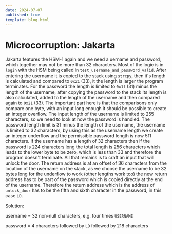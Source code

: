```yaml
---
date: 2024-07-07
published: true
template: blog.html
---
```


# Microcorruption: Jakarta

Jakarta features the HSM-1 again and we need a uername and password, which
together may not be more than 32 characters. Most of the logic is in `login`
with the HSM being called in `test_username_and_password_valid`. After entering
the username it is copied to the stack using `strcpy`, then it's length is
calculated and compared to `0x21` (33), it the length is larger the program
terminates. For the password the length is limited to `0x1f` (31) minus the
length of the username, after copying the password to the stack its length is
also calculated, added to the length of the username and then compared again to
`0x21` (33). The important part here is that the comparisons only compare one
byte, with an input long enough it should be possible to create an integer
overflow. The input length of the username is limited to 255 characters, so we
need to look at how the password is handled. The password length limit is 31
minus the length of the username, the username is limited to 32 characters,
by using this as the username length we create an integer underflow and the
permissible password length is now 511 characters. If the username has a length
of 32 characters then if the password is 224 characters long the total length
is 256 characters which leads to the lower byte to be zero, which is less than
33 and therefore the program doesn't terminate. All that remains is to craft an
input that will unlock the door. The return address is at an offset of 36
characters from the location of the username on the stack, as we choose the
username to be 32 bytes long for the underflow to work (other lengths work too)
the new return address has to be part of the password which is copied directly
at the end of the username. Therefore the return address which is the address
of `unlock_door` has to be the fifth and sixth character in the password, in
this case `LD`.

Solution:

username = 32 non-null characters, e.g. four times `USERNAME`

password = 4 characters followed by `LD` followed by 218 characters
